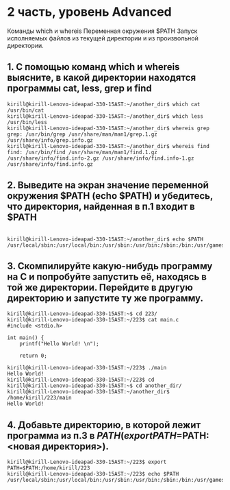 # 2 часть, уровень Advanced

Команды which и whereis
Переменная окружения $PATH
Запуск исполняемых файлов из текущей директории и из произвольной директории.




## 1. С помощью команд which и whereis выясните, в какой директории находятся программы cat, less, grep и find


```console
kirill@kirill-Lenovo-ideapad-330-15AST:~/another_dir$ which cat
/usr/bin/cat
kirill@kirill-Lenovo-ideapad-330-15AST:~/another_dir$ which less
/usr/bin/less
kirill@kirill-Lenovo-ideapad-330-15AST:~/another_dir$ whereis grep
grep: /usr/bin/grep /usr/share/man/man1/grep.1.gz /usr/share/info/grep.info.gz
kirill@kirill-Lenovo-ideapad-330-15AST:~/another_dir$ whereis find
find: /usr/bin/find /usr/share/man/man1/find.1.gz /usr/share/info/find.info-2.gz /usr/share/info/find.info-1.gz /usr/share/info/find.info.gz

```

## 2. Выведите на экран значение переменной окружения $PATH (echo $PATH) и убедитесь, что директория, найденная в п.1 входит в $PATH


```console

kirill@kirill-Lenovo-ideapad-330-15AST:~/another_dir$ echo $PATH
/usr/local/sbin:/usr/local/bin:/usr/sbin:/usr/bin:/sbin:/bin:/usr/games:/usr/local/games:/snap/bin

```
## 3. Скомпилируйте какую-нибудь программу на C и попробуйте запустить её, находясь в той же директории. Перейдите в другую директорию и запустите ту же программу.

```console
kirill@kirill-Lenovo-ideapad-330-15AST:~$ cd 223/
kirill@kirill-Lenovo-ideapad-330-15AST:~/223$ cat main.c
#include <stdio.h>

int main() {
    printf("Hello World! \n");

    return 0;

kirill@kirill-Lenovo-ideapad-330-15AST:~/223$ ./main 
Hello World! 
kirill@kirill-Lenovo-ideapad-330-15AST:~/223$ cd
kirill@kirill-Lenovo-ideapad-330-15AST:~$ cd another_dir/
kirill@kirill-Lenovo-ideapad-330-15AST:~/another_dir$ /home/kirill/223/main
Hello World! 
```

## 4. Добавьте директорию, в которой лежит программа из п.3 в $PATH (export PATH=$PATH:<новая директория>). 

```console
kirill@kirill-Lenovo-ideapad-330-15AST:~/223$ export PATH=$PATH:/home/kirill/223
kirill@kirill-Lenovo-ideapad-330-15AST:~/223$ echo $PATH
/usr/local/sbin:/usr/local/bin:/usr/sbin:/usr/bin:/sbin:/bin:/usr/games:/usr/local/games:/snap/bin:/home/kirill/new_dir::/home/kkirill/223
```

